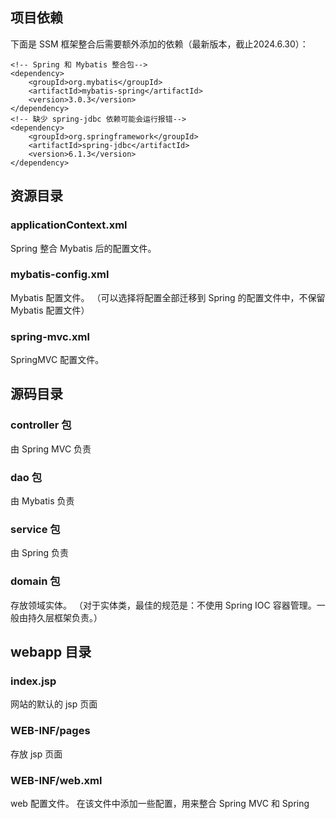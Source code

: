 ## 项目依赖

下面是 SSM 框架整合后需要额外添加的依赖（最新版本，截止2024.6.30）：

```
<!-- Spring 和 Mybatis 整合包-->
<dependency>
    <groupId>org.mybatis</groupId>
    <artifactId>mybatis-spring</artifactId>
    <version>3.0.3</version>
</dependency>
<!-- 缺少 spring-jdbc 依赖可能会运行报错-->
<dependency>
    <groupId>org.springframework</groupId>
    <artifactId>spring-jdbc</artifactId>
    <version>6.1.3</version>
</dependency>
```

## 资源目录

### applicationContext.xml
Spring 整合 Mybatis 后的配置文件。

### mybatis-config.xml
Mybatis 配置文件。
（可以选择将配置全部迁移到 Spring 的配置文件中，不保留 Mybatis 配置文件）

### spring-mvc.xml
SpringMVC 配置文件。

## 源码目录
### controller 包
由 Spring MVC 负责

### dao 包
由 Mybatis 负责

### service 包
由 Spring 负责

### domain 包
存放领域实体。
（对于实体类，最佳的规范是：不使用 Spring IOC 容器管理。一般由持久层框架负责。）

## webapp 目录

### index.jsp
网站的默认的 jsp 页面

### WEB-INF/pages
存放 jsp 页面

### WEB-INF/web.xml
web 配置文件。
在该文件中添加一些配置，用来整合 Spring MVC 和 Spring

